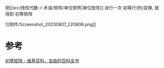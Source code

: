 
把[[src/线性代数-/-术语/矩阵/单位矩阵|单位矩阵]] 进行一次 初等行(列)变换, 就得到 初等矩阵

![[附件/Screenshot_20230807_220806.png]]

# 参考
[初等矩阵 - 维基百科，自由的百科全书](https://zh.wikipedia.org/zh-cn/%E5%88%9D%E7%AD%89%E7%9F%A9%E9%98%B5)
